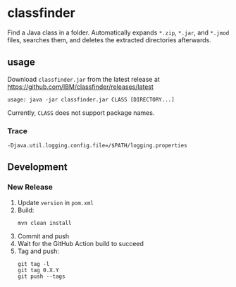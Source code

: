 # classfinder

Find a Java class in a folder. Automatically expands `*.zip`, `*.jar`, and `*.jmod` files, searches them, and deletes the extracted directories afterwards.

## usage

Download `classfinder.jar` from the latest release at <https://github.com/IBM/classfinder/releases/latest>

```
usage: java -jar classfinder.jar CLASS [DIRECTORY...]
```

Currently, `CLASS` does not support package names.

### Trace

```
-Djava.util.logging.config.file=/$PATH/logging.properties
```

## Development

### New Release

1. Update `version` in `pom.xml`
1. Build:
   ```
   mvn clean install
   ```
1. Commit and push
1. Wait for the GitHub Action build to succeed
1. Tag and push:
   ```
   git tag -l
   git tag 0.X.Y
   git push --tags
   ```
